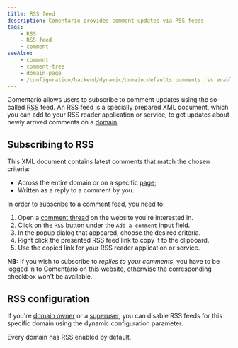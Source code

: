 ```yaml
---
title: RSS feed
description: Comentario provides comment updates via RSS feeds
tags:
    - RSS
    - RSS feed
    - comment
seeAlso:
    - comment
    - comment-tree
    - domain-page
    - /configuration/backend/dynamic/domain.defaults.comments.rss.enabled
---
```


Comentario allows users to subscribe to comment updates using the so-called [RSS](https://en.wikipedia.org/wiki/RSS) feed. An RSS feed is a specially prepared XML document, which you can add to your RSS reader application or service, to get updates about newly arrived comments on a [domain](domain).

<!--more-->

## Subscribing to RSS

This XML document contains latest comments that match the chosen criteria:

* Across the entire domain or on a specific [page](domain-page);
* Written as a reply to a comment by you.

In order to subscribe to a comment feed, you need to:

1. Open a [comment thread](comment-tree) on the website you're interested in.
2. Click on the `RSS` button under the `Add a comment` input field.
3. In the popup dialog that appeared, choose the desired criteria.
4. Right click the presented RSS feed link to copy it to the clipboard.
5. Use the copied link for your RSS reader application or service.

**NB:** If you wish to subscribe to *replies to your comments*, you have to be logged in to Comentario on this website, otherwise the corresponding checkbox won't be available.

## RSS configuration

If you're [domain owner](/kb/permissions/roles#owner) or a [superuser](/kb/permissions/superuser), you can disable RSS feeds for this specific domain using the [](/configuration/backend/dynamic/domain.defaults.comments.rss.enabled) dynamic configuration parameter.

Every domain has RSS enabled by default.
